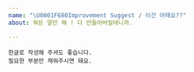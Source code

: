 ```yaml
---
name: "\U0001F680Improvement Suggest / 이건 어때요??"
about: 뭐든 말만 해 ! 다 만들어버릴테니까.

---
```


```
한글로 작성해 주셔도 좋습니다.
필요한 부분만 채워주시면 돼요.
```
